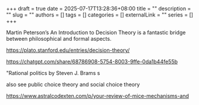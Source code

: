 +++ 
draft = true
date = 2025-07-17T13:28:36+08:00
title = ""
description = ""
slug = ""
authors = []
tags = []
categories = []
externalLink = ""
series = []
+++

Martin Peterson’s An Introduction to Decision Theory is a fantastic bridge between philosophical and formal aspects.


https://plato.stanford.edu/entries/decision-theory/

https://chatgpt.com/share/68786908-5754-8003-9ffe-0da1b44fe55b


"Rational politics by Steven J. Brams
s


also see public choice theory and social choice theory

https://www.astralcodexten.com/p/your-review-of-mice-mechanisms-and

